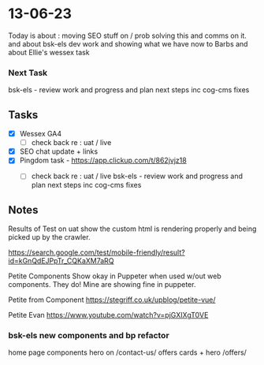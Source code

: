 # 13-06-23

Today is about :
moving SEO stuff on / prob solving this and comms on it.
and about bsk-els dev work and showing what we have now to Barbs
and about Ellie's wessex task


### Next Task
bsk-els - review work and progress and plan next steps inc cog-cms fixes

## Tasks
- [x] Wessex GA4
  - [ ] check back re : uat / live
- [x] SEO chat update + links
- [x] Pingdom task - https://app.clickup.com/t/862jvjz18
  - [ ] check back re : uat / live
bsk-els - review work and progress and plan next steps inc cog-cms fixes


## Notes

Results of Test on uat show the custom html is rendering properly and being picked up by the crawler.

https://search.google.com/test/mobile-friendly/result?id=kGnQdEJPpTr_CQKaXM7aRQ

Petite Components Show okay in Puppeter when used w/out web components.
They do! Mine are showing fine in puppeter.

Petite from Component
https://stegriff.co.uk/upblog/petite-vue/

Petite Evan
https://www.youtube.com/watch?v=pjGXIXgT0VE


### bsk-els new components and bp refactor
home page components
hero on /contact-us/
offers cards + hero /offers/

